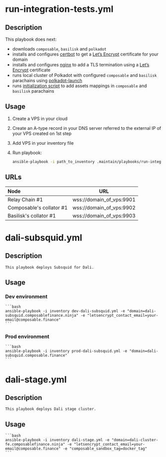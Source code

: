 # run-integration-tests.yml

## Description

This playbook does next:
* downloads `composable`, `basilisk` and `polkadot`
* installs and configures [certbot](https://certbot.eff.org/) to get a [Let’s Encrypt](https://letsencrypt.org/) certificate for your domain
* installs and configures [nginx](https://www.nginx.com/) to add a TLS termination using a [Let’s Encrypt](https://letsencrypt.org/) certificate
* runs local cluster of Polkadot with configured `composable` and `basilisk` parachains using [polkadot-launch](https://github.com/paritytech/polkadot-launch)
* runs [initialization script](https://github.com/ComposableFi/composable/tree/main/scripts/polkadot-launch/initialization) to add assets mappings in `composable` and `basilisk` parachains


## Usage

1. Create a VPS in your cloud
2. Create an A-type record in your DNS server referred to the external IP of your VPS created on 1st step
3. Add VPS in your inventory file
4. Run playbook: 

    ```bash
    ansible-playbook -i path_to_inventory .maintain/playbooks/run-integration-tests.yml -e "target=your_vps" -e "domain=domain_of_vps" -e "letsencrypt_contact_email=your_email@example.com" -e "github_user=your_github_account" -e "github_password=your_github_password_or_token"
    ```

## URLs

|           Node           |            URL           |
|:-------------------------|:------------------------:|
| Relay Chain #1           | wss://domain_of_vps:9901 |
| Composable's collator #1 | wss://domain_of_vps:9902 |
| Basilisk's collator #1   | wss://domain_of_vps:9903 |


# dali-subsquid.yml

## Description
    This playbook deploys Subsquid for Dali.

## Usage

### Dev environment

    ```bash
    ansible-playbook -i inventory dev-dali-subsquid.yml -e "domain=dali-subsquid.composablefinance.ninja" -e "letsencrypt_contact_email=your-email@composable.finance"
    ```

### Prod environment

    ```bash
    ansible-playbook -i inventory prod-dali-subsquid.yml -e "domain=dali-subsquid.composable.finance"
    ```

# dali-stage.yml

## Description
    This playbook deploys Dali stage cluster.

## Usage

    ```bash
    ansible-playbook -i inventory dali-stage.yml -e "domain=dali-cluster-fe.composablefinance.ninja" -e "letsencrypt_contact_email=your-email@composable.finance" -e "composable_sandbox_tag=docker_tag"
    ```
